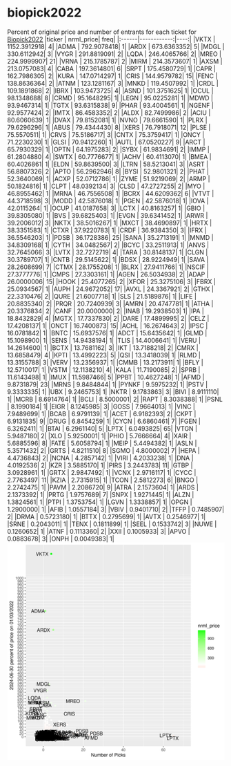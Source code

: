 # biopick2022
Percent of original price and number of entrants for each ticket for [Biopick2022](https://twitter.com/hashtag/Biopick2022)
|ticker |   nrml_price| freq|
|:------|------------:|----:|
|VKTX   | 1152.3912918|    4|
|ADMA   |  792.9078418|    1|
|ARDX   |  673.6363352|    5|
|MDGL   |  330.6112942|    3|
|VYGR   |  291.8819091|    2|
|LQDA   |  246.4065766|    2|
|MREO   |  224.9999907|   21|
|VRNA   |  215.1785787|    2|
|MIRM   |  214.3573607|    1|
|AXSM   |  213.0757083|    4|
|CABA   |  197.3614801|    6|
|SRPT   |  175.4580729|    1|
|CAPR   |  162.7986305|    2|
|KURA   |  147.0714297|    1|
|CRIS   |  144.9579782|   15|
|FENC   |  138.8636364|    2|
|ATNM   |  123.1281167|    3|
|MNKD   |  119.4507992|    1|
|CRDL   |  109.1891868|    2|
|IBRX   |  103.9473725|    4|
|ASND   |  101.3751625|    1|
|OCUL   |   98.1348688|    8|
|CRMD   |   95.1648295|    1|
|LEGN   |   95.0225281|    1|
|MDWD   |   93.9467314|    1|
|TGTX   |   93.6315838|    9|
|PHAR   |   93.4004561|    1|
|NGENF  |   92.9577424|    2|
|IMTX   |   86.4583352|    2|
|ALDX   |   82.7499986|    2|
|ACIU   |   80.6060639|    1|
|DVAX   |   79.8152081|    1|
|NVNO   |   79.6661590|    1|
|PLRX   |   79.6296296|    1|
|ABUS   |   79.4344430|    8|
|XERS   |   76.7918071|   12|
|PLSE   |   75.5570511|    1|
|CRVS   |   75.5186717|    3|
|CNTX   |   75.3759417|    1|
|ONCY   |   71.2230230|    1|
|GLSI   |   70.9412260|    1|
|AUTL   |   67.0520227|    9|
|ARCT   |   65.7930329|    1|
|OPTN   |   64.1975283|    2|
|SYBX   |   61.9834691|    2|
|IMMP   |   61.2804880|    4|
|SWTX   |   60.7776677|    1|
|ACHV   |   60.4113070|    1|
|BMEA   |   60.4026861|    1|
|ELDN   |   59.8639500|    3|
|LTRN   |   58.5213041|    3|
|ASRT   |   56.8807326|    2|
|APTO   |   56.2962946|    8|
|BYSI   |   52.9801321|    2|
|PHAT   |   52.3640069|    1|
|ACXP   |   52.0712786|    1|
|ZYME   |   51.9219069|    2|
|ARMP   |   50.1824816|    1|
|CLPT   |   48.0392134|    3|
|CLSD   |   47.2727255|    2|
|MYO    |   46.8955462|    1|
|MRNA   |   46.7556508|    1|
|BCRX   |   44.6209362|    6|
|VTVT   |   44.3718598|    3|
|MODD   |   42.5876018|    1|
|PGEN   |   42.5876018|    1|
|IOVA   |   42.0115264|    1|
|OCUP   |   41.0187658|    3|
|LCTX   |   40.8163257|    1|
|GBIO   |   39.8305080|    1|
|BVS    |   39.6825403|    1|
|EVGN   |   39.6341452|    1|
|ARWR   |   39.2006012|    3|
|NKTX   |   38.5016267|    1|
|MXCT   |   38.4690897|    1|
|HRTX   |   38.3351583|    1|
|CTXR   |   37.9220783|    1|
|CRDF   |   36.9384350|    3|
|IFRX   |   36.5546203|    1|
|PDSB   |   36.1728386|   25|
|SANA   |   35.2713191|    1|
|MNMD   |   34.8309168|    1|
|CYTH   |   34.0482567|    2|
|BCYC   |   33.2511913|    1|
|ANVS   |   32.7645066|    3|
|LVTX   |   32.7272719|    4|
|TARA   |   30.8148137|    1|
|CLGN   |   30.3789707|    1|
|CNTB   |   29.5145622|    1|
|BDSX   |   28.9224949|    1|
|SAVA   |   28.2608699|    7|
|CTMX   |   28.1755208|    1|
|BLRX   |   27.9411766|    1|
|NSCIF  |   27.3777776|    1|
|CMPS   |   27.3303161|    1|
|AGEN   |   26.5034938|    2|
|ADAP   |   26.0000006|   15|
|HOOK   |   25.4077265|    2|
|XFOR   |   25.3275106|    3|
|FBRX   |   25.0934567|    1|
|AUPH   |   24.9672052|   17|
|AVXL   |   24.3367921|    2|
|GTHX   |   22.3310476|    2|
|QURE   |   21.6007718|    1|
|SLS    |   21.5189876|    1|
|LIFE   |   20.8835340|    2|
|PRQR   |   20.7240939|    3|
|AMRN   |   20.4747781|    1|
|ATHA   |   20.3376834|    2|
|CANF   |   20.0000000|    2|
|INAB   |   19.2938503|    1|
|IPA    |   18.8432829|    4|
|MGTX   |   17.7337830|    2|
|DARE   |   17.4899995|    2|
|CELZ   |   17.4208137|    1|
|ONCT   |   16.7400873|   15|
|ACHL   |   16.2674643|    2|
|IPSC   |   16.0781842|    1|
|BNTC   |   15.6937576|    1|
|ADCT   |   15.6435642|    1|
|GLMD   |   15.1098900|    1|
|SENS   |   14.9438194|    1|
|TLIS   |   14.4006641|    1|
|VERU   |   14.2614600|    1|
|BCTX   |   13.7681162|    3|
|IKT    |   13.7188218|    2|
|CMRX   |   13.6858479|    4|
|KPTI   |   13.4992223|    5|
|QSI    |   13.3418039|    1|
|RLMD   |   13.3155788|    3|
|VERV   |   13.2356937|    1|
|CMMB   |   13.2173911|    1|
|BFLY   |   12.5710017|    1|
|VSTM   |   12.1138210|    4|
|KALA   |   11.7190085|    2|
|SPRB   |   11.6143498|    1|
|IMUX   |   11.5987466|    5|
|PPBT   |   10.4627248|    1|
|AFMD   |    9.8731879|   23|
|MRNS   |    9.8484844|    1|
|PYNKF  |    9.5975232|    1|
|PSTV   |    9.3333335|    1|
|UBX    |    9.2465753|    1|
|NKTR   |    9.1783863|    3|
|BIVI   |    8.9111110|    1|
|MCRB   |    8.6914764|    1|
|BCLI   |    8.5000001|    2|
|RAPT   |    8.3038388|    1|
|PSNL   |    8.1990184|    1|
|EIGR   |    8.1245985|    3|
|GOSS   |    7.9664013|    1|
|VINC   |    7.9489699|    1|
|BCAB   |    6.9791139|    1|
|ACET   |    6.9182393|    2|
|CKPT   |    6.9131835|    9|
|DRUG   |    6.8454259|    1|
|CYCN   |    6.6860461|    7|
|FGEN   |    6.3262411|    1|
|BTAI   |    6.2961140|    5|
|LPTX   |    6.0493825|   65|
|VTGN   |    5.9487180|    2|
|XLO    |    5.9250001|    1|
|PHIO   |    5.7666664|    4|
|XAIR   |    5.6885596|    8|
|FATE   |    5.6058794|    1|
|MEIP   |    5.4494382|    1|
|ASLN   |    5.3571432|    2|
|GRTS   |    4.8211510|    8|
|SGMO   |    4.8000002|    7|
|HEPA   |    4.4736843|    2|
|NCNA   |    4.2857142|    1|
|VIRI   |    4.2033238|    1|
|DNA    |    4.0192536|    2|
|KZR    |    3.5885170|    1|
|PIRS   |    3.2443783|   11|
|GTBP   |    3.0928961|    1|
|GRTX   |    2.9847492|    1|
|VCNX   |    2.9716117|    1|
|CYCC   |    2.7763497|   11|
|KZIA   |    2.7315915|    1|
|TCON   |    2.5812273|    6|
|BNGO   |    2.2742475|    1|
|PAVM   |    2.2086720|    9|
|ATRA   |    2.1573604|    1|
|ARDS   |    2.1373392|    1|
|PRTG   |    1.9757689|    7|
|SNPX   |    1.9271445|    1|
|ALZN   |    1.3824561|    1|
|PTPI   |    1.3753754|    1|
|LGVN   |    1.3338857|    1|
|OPGN   |    1.2900000|    1|
|AFIB   |    1.0557184|    3|
|VBIV   |    0.9401710|    2|
|TFFP   |    0.7485907|    2|
|DRMA   |    0.5723180|    1|
|BTTX   |    0.2795699|    1|
|AVTX   |    0.2546977|    1|
|SRNE   |    0.2043011|    1|
|TENX   |    0.1811899|    1|
|SEEL   |    0.1533742|    3|
|NUWE   |    0.1260652|    1|
|ATNF   |    0.1113360|    2|
|XXII   |    0.1005933|    3|
|APVO   |    0.0883678|    3|
|ONPH   |    0.0049383|    1|
![retvspicks](biopicks.png?raw=true)
